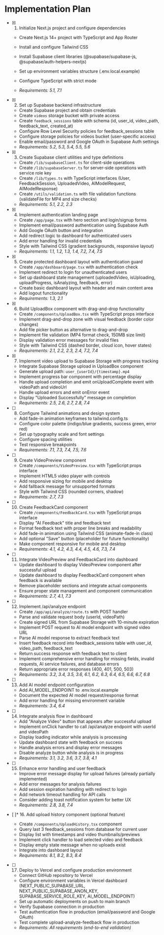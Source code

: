 # Implementation Plan

- [x] 1. Initialize Next.js project and configure dependencies

  - Create Next.js 14+ project with TypeScript and App Router
  - Install and configure Tailwind CSS
  - Install Supabase client libraries (@supabase/supabase-js, @supabase/auth-helpers-nextjs)
  - Set up environment variables structure (.env.local.example)
  - Configure TypeScript with strict mode

  - _Requirements: 5.1, 7.1_

- [x] 2. Set up Supabase backend infrastructure

  - Create Supabase project and obtain credentials
  - Create `videos` storage bucket with private access
  - Create `feedback_sessions` table with schema (id, user_id, video_path, feedback_text, created_at)
  - Configure Row Level Security policies for feedback_sessions table
  - Configure storage policies for videos bucket (user-specific access)
  - Enable email/password and Google OAuth in Supabase Auth settings
  - _Requirements: 5.2, 5.3, 5.4, 5.5, 5.6_

- [x] 3. Create Supabase client utilities and type definitions

  - Create `/lib/supabaseClient.ts` for client-side operations
  - Create `/lib/supabaseServer.ts` for server-side operations with service role key
  - Create `/lib/types.ts` with TypeScript interfaces (User, FeedbackSession, UploadedVideo, AIModelRequest, AIModelResponse)
  - Create `/utils/validation.ts` with file validation functions (validateFile for MP4 and size checks)
  - _Requirements: 5.1, 2.2, 2.3_

- [x] 4. Implement authentication landing page

  - Create `/app/page.tsx` with hero section and login/signup forms
  - Implement email/password authentication using Supabase Auth
  - Add Google OAuth button and integration
  - Add redirect logic to dashboard for authenticated users
  - Add error handling for invalid credentials
  - Style with Tailwind CSS (gradient backgrounds, responsive layout)
  - _Requirements: 1.1, 1.2, 1.3, 1.4, 7.2, 7.4, 7.5_

- [x] 5. Create protected dashboard layout with authentication guard

  - Create `/app/dashboard/page.tsx` with authentication check
  - Implement redirect to login for unauthenticated users
  - Set up dashboard state management (uploadedVideo, isUploading, uploadProgress, isAnalyzing, feedback, error)
  - Create basic dashboard layout with header and main content area
  - Add logout functionality
  - _Requirements: 1.3, 2.1_

- [x] 6. Build UploadBox component with drag-and-drop functionality

  - Create `/components/UploadBox.tsx` with TypeScript props interface
  - Implement drag-and-drop zone with visual feedback (border color changes)
  - Add file picker button as alternative to drag-and-drop
  - Implement file validation (MP4 format check, 150MB size limit)
  - Display validation error messages for invalid files
  - Style with Tailwind CSS (dashed border, cloud icon, hover states)
  - _Requirements: 2.1, 2.2, 2.3, 2.4, 7.2, 7.4_

- [x] 7. Implement video upload to Supabase Storage with progress tracking

  - Integrate Supabase Storage upload in UploadBox component
  - Generate upload path: `user_{userId}/{timestamp}.mp4`
  - Implement progress bar component with percentage display
  - Handle upload completion and emit onUploadComplete event with videoPath and videoUrl
  - Handle upload errors and emit onError event
  - Display "Uploaded Successfully" message on completion
  - _Requirements: 2.5, 2.6, 2.7, 2.8, 7.4_

- [ ] 8. Configure Tailwind animations and design system

  - Add fade-in animation keyframes to tailwind.config.ts
  - Configure color palette (indigo/blue gradients, success green, error red)
  - Set up typography scale and font settings
  - Configure spacing utilities
  - Test responsive breakpoints
  - _Requirements: 7.1, 7.3, 7.4, 7.5, 7.6_

- [ ] 9. Create VideoPreview component

  - Create `/components/VideoPreview.tsx` with TypeScript props interface
  - Implement HTML5 video player with controls
  - Add responsive sizing for mobile and desktop
  - Add fallback message for unsupported formats
  - Style with Tailwind CSS (rounded corners, shadow)
  - _Requirements: 2.7, 7.3_

- [ ] 10. Create FeedbackCard component

  - Create `/components/FeedbackCard.tsx` with TypeScript props interface
  - Display "AI Feedback" title and feedback text
  - Format feedback text with proper line breaks and readability
  - Add fade-in animation using Tailwind CSS (animate-fade-in class)
  - Add optional "Save" button (placeholder for future functionality)
  - Make component responsive for mobile and desktop
  - _Requirements: 4.1, 4.2, 4.3, 4.4, 4.5, 4.6, 7.3, 7.4_

- [ ] 11. Integrate VideoPreview and FeedbackCard into dashboard

  - Update dashboard to display VideoPreview component after successful upload
  - Update dashboard to display FeedbackCard component when feedback is available
  - Remove placeholder sections and integrate actual components
  - Ensure proper state management and component communication
  - _Requirements: 2.7, 4.1, 7.3_

- [ ] 12. Implement /api/analyze endpoint

  - Create `/app/api/analyze/route.ts` with POST handler
  - Parse and validate request body (userId, videoPath)
  - Create signed URL from Supabase Storage with 10-minute expiration
  - Implement POST request to AI model endpoint with signed video URL
  - Parse AI model response to extract feedback text
  - Insert feedback record into feedback_sessions table with user_id, video_path, feedback_text
  - Return success response with feedback text to client
  - Implement comprehensive error handling for missing fields, invalid requests, AI service failures, and database errors
  - Return appropriate error responses (400, 401, 500, 503)
  - _Requirements: 3.2, 3.4, 3.5, 3.6, 6.1, 6.2, 6.3, 6.4, 6.5, 6.6, 6.7, 6.8_

- [ ] 13. Add AI model endpoint configuration

  - Add AI_MODEL_ENDPOINT to .env.local.example
  - Document the expected AI model request/response format
  - Add error handling for missing environment variable
  - _Requirements: 3.4, 6.4_

- [ ] 14. Integrate analysis flow in dashboard

  - Add "Analyze Video" button that appears after successful upload
  - Implement onClick handler to call /api/analyze endpoint with userId and videoPath
  - Display loading indicator while analysis is processing
  - Update dashboard state with feedback on success
  - Handle analysis errors and display error messages
  - Disable analyze button while analysis is in progress
  - _Requirements: 3.1, 3.2, 3.6, 3.7, 3.8, 4.1_

- [ ] 15. Enhance error handling and user feedback

  - Improve error message display for upload failures (already partially implemented)
  - Add error messages for analysis failures
  - Add session expiration handling with redirect to login
  - Add network timeout handling for API calls
  - Consider adding toast notification system for better UX
  - _Requirements: 2.8, 3.8, 7.4_

- [ ]\* 16. Add upload history component (optional feature)

  - Create `/components/UploadHistory.tsx` component
  - Query last 3 feedback_sessions from database for current user
  - Display list with timestamps and video thumbnails/previews
  - Implement click handler to load selected video and feedback
  - Display empty state message when no uploads exist
  - Integrate into dashboard layout
  - _Requirements: 8.1, 8.2, 8.3, 8.4_

- [ ] 17. Deploy to Vercel and configure production environment
  - Connect GitHub repository to Vercel
  - Configure environment variables in Vercel dashboard (NEXT_PUBLIC_SUPABASE_URL, NEXT_PUBLIC_SUPABASE_ANON_KEY, SUPABASE_SERVICE_ROLE_KEY, AI_MODEL_ENDPOINT)
  - Set up automatic deployments on push to main branch
  - Verify Supabase connection in production
  - Test authentication flow in production (email/password and Google OAuth)
  - Test complete upload-analyze-feedback flow in production
  - _Requirements: All requirements (end-to-end validation)_
